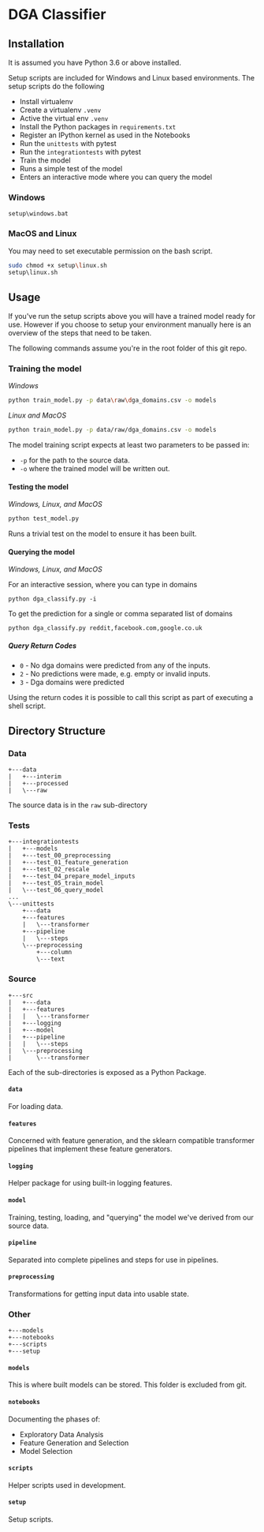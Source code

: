 # DGA Classifier

## Installation

It is assumed you have Python 3.6 or above installed.

Setup scripts are included for Windows and Linux based environments.
The setup scripts do the following

* Install virtualenv
* Create a virtualenv `.venv`
* Active the virtual env `.venv`
* Install the Python packages in `requirements.txt`
* Register an IPython kernel as used in the Notebooks
* Run the `unittests` with pytest
* Run the `integrationtests` with pytest
* Train the model
* Runs a simple test of the model
* Enters an interactive mode where you can query the model

### Windows

```
setup\windows.bat
```

### MacOS and Linux

You may need to set executable permission on the bash script.

```bash
sudo chmod +x setup\linux.sh
setup\linux.sh
```

## Usage

If you've run the setup scripts above you will have a trained model ready for use.
However if you choose to setup your environment manually here is an overview of the steps that need to be taken.

The following commands assume you're in the root folder of this git repo.

### Training the model

*Windows*
```bash
python train_model.py -p data\raw\dga_domains.csv -o models
```

*Linux and MacOS*
```bash
python train_model.py -p data/raw/dga_domains.csv -o models
``` 

The model training script expects at least two parameters to be passed in:
* `-p` for the path to the source data.
* `-o` where the trained model will be written out.

#### Testing the model
*Windows, Linux, and MacOS*
```bash
python test_model.py
```

Runs a trivial test on the model to ensure it has been built.

#### Querying the model
*Windows, Linux, and MacOS*

For an interactive session, where you can type in domains
````
python dga_classify.py -i
````

To get the prediction for a single or comma separated list of domains
````
python dga_classify.py reddit,facebook.com,google.co.uk
````

##### Query Return Codes
* `0` - No dga domains were predicted from any of the inputs.
* `2` - No predictions were made, e.g. empty or invalid inputs.
* `3` - Dga domains were predicted

Using the return codes it is possible to call this script as part of executing a shell script.

## Directory Structure

### Data

```
+---data
|   +---interim
|   +---processed
|   \---raw
```

The source data is in the `raw` sub-directory

### Tests

```
+---integrationtests
|   +---models
|   +---test_00_preprocessing
|   +---test_01_feature_generation
|   +---test_02_rescale
|   +---test_04_prepare_model_inputs
|   +---test_05_train_model
|   \---test_06_query_model
...
\---unittests
    +---data
    +---features
    |   \---transformer
    +---pipeline
    |   \---steps
    \---preprocessing
        +---column
        \---text
```

### Source

```
+---src
|   +---data
|   +---features
|   |   \---transformer
|   +---logging
|   +---model
|   +---pipeline
|   |   \---steps
|   \---preprocessing
|       \---transformer
```

Each of the sub-directories is exposed as a Python Package.

#### `data`
For loading data.

#### `features`
Concerned with feature generation, and the sklearn compatible transformer pipelines that implement these feature generators.

#### `logging`
Helper package for using built-in logging features.

#### `model`
Training, testing, loading, and "querying" the model we've derived from our source data.

#### `pipeline`
Separated into complete pipelines and steps for use in pipelines.

#### `preprocessing`
Transformations for getting input data into usable state.

### Other
```
+---models
+---notebooks
+---scripts
+---setup
```

#### `models`
This is where built models can be stored. This folder is excluded from git.

#### `notebooks`
Documenting the phases of:
* Exploratory Data Analysis
* Feature Generation and Selection
* Model Selection

#### `scripts`
Helper scripts used in development.

#### `setup`
Setup scripts.